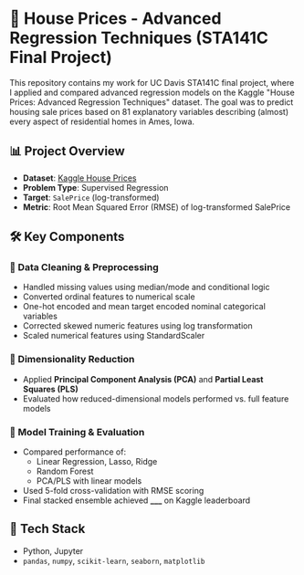 # 🏡 House Prices - Advanced Regression Techniques (STA141C Final Project)

This repository contains my work for UC Davis STA141C final project, where I applied and compared advanced regression models on the Kaggle "House Prices: Advanced Regression Techniques" dataset. The goal was to predict housing sale prices based on 81 explanatory variables describing (almost) every aspect of residential homes in Ames, Iowa.

## 📊 Project Overview

- **Dataset**: [Kaggle House Prices](https://www.kaggle.com/c/house-prices-advanced-regression-techniques/data)
- **Problem Type**: Supervised Regression
- **Target**: `SalePrice` (log-transformed)
- **Metric**: Root Mean Squared Error (RMSE) of log-transformed SalePrice

## 🛠️ Key Components

### 🔹 Data Cleaning & Preprocessing
- Handled missing values using median/mode and conditional logic
- Converted ordinal features to numerical scale
- One-hot encoded and mean target encoded nominal categorical variables
- Corrected skewed numeric features using log transformation
- Scaled numerical features using StandardScaler

### 🔹 Dimensionality Reduction
- Applied **Principal Component Analysis (PCA)** and **Partial Least Squares (PLS)**
- Evaluated how reduced-dimensional models performed vs. full feature models

### 🔹 Model Training & Evaluation
- Compared performance of:
  - Linear Regression, Lasso, Ridge
  - Random Forest
  - PCA/PLS with linear models
- Used 5-fold cross-validation with RMSE scoring
- Final stacked ensemble achieved **___** on Kaggle  leaderboard

## 🧪 Tech Stack
- Python, Jupyter
- `pandas`, `numpy`, `scikit-learn`, `seaborn`, `matplotlib`

